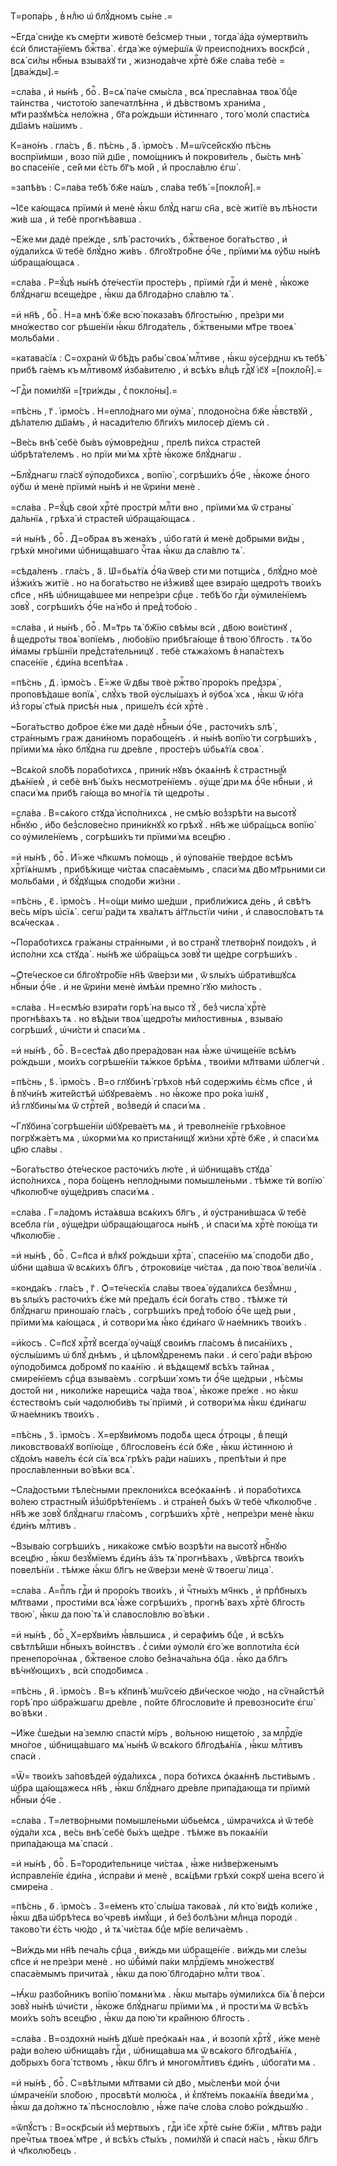 Т=ропа́рь , в̾ нлⷣю ѡ҆ блꙋ́дномъ сы́не .=

~Е҆гда̀ сни́де къ сме́рти животѐ без̾сме́р тныи , тогда̀ а҆́да ᲂу҆мертви́лъ є҆сѝ блиста́нїемъ бжⷭ҇тва̀ . є҆гда̀ же ᲂу҆ме́ршїѧ ѿ преиспо́днихъ воскр҃сѝ , всѧ̀ си́лы нбⷭ҇ныѧ взыва́хꙋ ти , жизнода́вче хрⷭ҇тѐ бж҃е сла́ва тебѐ =[два́жды].=

=сла́ва , и҆ ны́нѣ , боⷢ҇ . В=сѧ̀ па́че смы́сла , всѧ̀ пресла́внаѧ твоѧ̀ бцⷣе та́инства , чистото́ю запечатлѣ́нна , и҆ дѣ́вствомъ храни́ма , мт҃и разꙋмѣ́сѧ нело́жна , бг҃а ро́ждьши и҆́стиннаго , того̀ молѝ спасти́сѧ дш҃а́мъ на́шимъ .

К=ано́нъ . гла́съ , в҃ . пѣ́снь , а҃ . і҆рмо́съ . М=ѡѷсе́йскꙋю пѣ́снь воспрїи́мши , возо пі́й дш҃е , помо́щникъ и҆҆ покрови́тель , бы́сть мнѣ̀ во спасе́нїе , се́й ми є҆́сть бг҃ъ мо́й , и҆҆ просла́влю є҆гѡ̀ .

=запѣ́въ : С=ла́ва тебѣ̀ бж҃е на́шъ , сла́ва тебѣ̀ =[покло́н̾].=

~І҆с҃е ка́ющасѧ прїимѝ и҆ менѐ ꙗ҆́кѡ блꙋ́д нагѡ сн҃а , всѐ житїѐ въ лѣ́ности жи́в ша , и҆ тебѐ прогнѣ́вавша .

~Е҆́же ми дадѐ пре́жде , ѕлѣ̀ расточи́хъ , бжⷭ҇твеное бога́тьство , и҆ ᲂу҆дали́хсѧ ѿ тебѐ блꙋ́дно жи́въ . бл҃гоꙋтро́бне ѻ҆́ч҃е , прїими́ мѧ ᲂу҆́бѡ ны́нѣ ѡ҆браща́ющасѧ .

=сла́ва . Р=ꙋ́цѣ ны́нѣ ѻ҆те́честїи просте́ръ , прїимѝ гдⷭ҇и и҆ менѐ , ꙗ҆́коже блꙋ́днагѡ всеще́дре , ꙗ҆́кѡ да бл҃года́рно сла́влю тѧ̀ .

=и҆ нн҃ѣ , боⷢ҇ . Н=а мнѣ̀ бж҃е всю̀ показа́въ бл҃госты́ню , пре́зри ми мно́жество сог рѣше́нїи ꙗ҆́кѡ бл҃года́тель , бжⷭ҇твеными мт҃ре твоеѧ̀ мольба́ми .

=катава́сїѧ : С=охранѝ ѿ бѣ́дъ рабы̀ своѧ̀ млⷭ҇тиве , ꙗ҆́кѡ ᲂу҆се́рднѡ къ тебѣ̀ прибѣ га́емъ къ млⷭ҇тивомꙋ и҆зба́вителю , и҆ всѣ́хъ влⷣцѣ гдⷭ҇ꙋ і҆с҃ꙋ =[покло́н̾].=

~Гдⷭ҇и поми́лꙋй =[три́жды , с̾ покло́ны].=

=пѣ́снь , г҃ . і҆рмо́съ . Н=епло́днаго ми ᲂу҆ма̀ , плодоно́сна бж҃е ꙗ҆́вствꙋй , дѣ́лателю дш҃а́мъ , и҆҆ насади́телю бл҃ги́хъ милосе́р дїемъ сѝ .

~Ве́сь внѣ̀ себѐ бы́въ ᲂу҆мовре́днѡ , прелѣ пи́хсѧ страсте́й ѡ҆брѣта́телемъ . но прїи ми́ мѧ хрⷭ҇тѐ ꙗ҆́коже блꙋ́днагѡ .

~Блꙋ́днагѡ гла́сꙋ ᲂу҆подо́бихсѧ , вопїю̀ , согрѣши́хъ ѻ҆́ч҃е , ꙗ҆́коже ѻ҆́ного ᲂу҆́бѡ и҆ менѐ прїимѝ ны́нѣ и҆ не ѿри́ни менѐ .

=сла́ва . Р=ꙋ́цѣ своѝ хрⷭ҇тѐ прострѝ млⷭ҇ти вно , прїими́ мѧ ѿ страны̀ да́льнїѧ , грѣха̀ и҆ страсте́й ѡ҆браща́ющасѧ .

=и҆ ны́нѣ , боⷢ҇ . Д=о́браѧ въ жена́хъ , ѡ҆бо гатѝ и҆ менѐ до́брыми ви́ды , грѣхѝ мно́гими ѡ҆бнища́вшаго чⷭ҇таѧ ꙗ҆́кѡ да сла́влю тѧ̀ .

=сѣда́ленъ . гла́съ , а҃ . Ѡ҆=бьѧ́тїѧ ѻ҆́ч҃а ѿве́р сти ми потщи́сѧ , блꙋ́дно моѐ и҆з̾жи́хъ житїѐ . но на бога́тьство не и҆з̾живꙋ́ щее взира́ю щедро́тъ твои́хъ сп҃се , нн҃ѣ ѡ҆бнища́вшее ми непре́зри срⷣце . тебѣ́ бо гдⷭ҇и ᲂу҆миле́нїемъ зовꙋ̀ , согрѣши́хъ ѻ҆́ч҃е на́ нб҃о и҆ пред̾ тобо́ю .

=сла́ва , и҆ ны́нѣ , боⷢ҇ . М=т҃рь тѧ̀ бж҃їю свѣ́мы всѝ , дв҃ою вои́стинꙋ , в̾ щедро́ты твоѧ̀ вопїе́мъ , любо́вїю прибѣга́юще в̾ твою̀ бл҃гость . тѧ́ бо и҆́мамы грѣ́шнїи пред̾ста́тельницꙋ . тебѐ стѧжа́хомъ в̾ напа́стехъ спасе́нїе , є҆ди́на всепѣ́таѧ .

=пѣ́снь , д҃ . і҆рмо́съ . Е҆́=же ѿ дв҃ы твоѐ ржⷭ҇тво̀ проро́къ пред̾зрѧ̀ , проповѣ́даше вопїѧ̀ , слꙋ́хъ тво́й ᲂу҆слы́шахъ и҆҆ ᲂу҆боѧ́ хсѧ , ꙗ҆́кѡ ѿ ю҆́га и҆з̾ горы̀ ст҃ы́ѧ присѣ́н ныѧ , прише́лъ є҆сѝ хрⷭ҇тѐ .

~Бога́тьство до́брое є҆́же ми дадѐ нбⷭ҇ныи ѻ҆́ч҃е , расточи́хъ ѕлѣ̀ , стра́ннымъ граж дани́номъ порабоще́нъ . и҆ ны́нѣ вопїю́ ти согрѣши́хъ , прїими́ мѧ ꙗ҆́ко блꙋ́дна гѡ дре́вле , просте́ръ ѡ҆бьѧ́тїѧ своѧ̀ .

~Всѧ́кой ѕло́бѣ порабо́тихсѧ , прини́к нꙋвъ ѻ҆каѧ́ннѣ к̾ страстны́м̾ дѣѧ́нїем̾ , и҆ себѐ внѣ̀ бы́хъ несмотре́нїемъ . ᲂу҆ще́ дри мѧ ѻ҆́ч҃е нбⷭ҇ныи , и҆ спаси́ мѧ прибѣ га́юща во мно́гїѧ тѝ щедро́ты .

=сла́ва . В=сѧ́кого стꙋда̀ и҆спо́лнихсѧ , не смѣ́ю воз̾зрѣ́ти на высотꙋ̀ нбⷭ҇нꙋю , и҆́бо без̾слове́сно прини́кнꙋх̾ ко грѣхꙋ̀ . нн҃ѣ же ѡ҆бра́щьсѧ вопїю̀ со ᲂу҆миле́нїемъ , согрѣши́хъ ти прїими́ мѧ всецр҃ю .

=и҆ ны́нѣ , боⷢ҇ . И҆́=же чл҃кѡмъ по́мощь , и҆ ᲂу҆пова́нїе тве́рдое всѣ́мъ хрⷭ҇тїѧ́нѡмъ , прибѣ́жище чи́стаѧ спаса́емымъ , спаси́ мѧ дв҃о мт҃рьними си мольба́ми , и҆ бꙋ́дꙋщыѧ сподо́би жи́зни .

=пѣ́снь , є҃ . і҆рмо́съ . Н=о́щи ми́мо ше́дши , прибли́жисѧ де́нь , и҆҆ свѣ́тъ ве́сь мі́ръ ѡ҆сїѧ̀ . сегѡ̀ ра́ди тѧ хва́лѧтъ а҆́гг҃льстїи чи́ни , и҆҆ славосло́вѧтъ тѧ всѧ́ческаѧ .

~Порабо́тихсѧ гра́жаны стра́нными , и҆ во странꙋ̀ тлетво́рнꙋ поидо́хъ , и҆ и҆спо́лни хсѧ стꙋда̀ . ны́нѣ же ѡ҆бра́щьсѧ зовꙋ́ ти ще́дре согрѣши́хъ .

~Ѻ҆те́ческое си бл҃гоꙋтро́бїе нн҃ѣ ѿве́рзи ми , ѿ ѕлы́хъ ѡ҆брати́вшꙋсѧ нбⷭ҇ныи ѻ҆́ч҃е . и҆ не ѿри́ни менѐ и҆мѣ́ѧи премно́ гꙋю ми́лость .

=сла́ва . Н=есмѣ́ю взира́ти горѣ̀ на высо тꙋ̀ , без̾ числа̀ хрⷭ҇тѐ прогнѣ́вахъ тѧ . но вѣ́дыи твоѧ̀ щедро́ты ми́лостивныѧ , взыва́ю согрѣши́х̾ , ѡ҆чи́сти и҆ спаси́ мѧ .

=и҆ ны́нѣ , боⷢ҇ . В=сест҃а́ѧ дв҃о прера́дован наѧ ꙗ҆́же ѡ҆чище́нїе всѣ́мъ ро́ждьши , мои́хъ согрѣше́нїи тѧ́жкое брѣ́мѧ , твои́ми мл҃твами ѡ҆блегчѝ .

=пѣ́снь , ѕ҃ . і҆рмо́съ . В=о глꙋбинѣ̀ грѣхо́в нѣй содержи́мь є҆́смь сп҃се , и҆҆ в̾ пꙋчи́нѣ жите́йстѣй ѡ҆бꙋрева́емъ . но ꙗ҆́коже про ро́ка і҆ѡ́нꙋ , и҆з̾ глꙋбины́ мѧ ѿ стрⷭ҇те́й , воз̾ведѝ и҆҆ спаси́ мѧ .

~Глꙋбина̀ согрѣше́нїи ѡ҆бꙋрева́етъ мѧ , и҆ треволне́нїе грѣхо́вное погрꙋжа́етъ мѧ , ѡ҆корми́ мѧ ко приста́нищꙋ жи́зни хрⷭ҇тѐ бж҃е , и҆ спаси́ мѧ цр҃ю сла́вы .

~Бога́тьство ѻ҆те́ческое расточи́хъ лю́те , и҆ ѡ҆бнища́въ стꙋда̀ и҆спо́лнихсѧ , пора бо́щенъ непло́дными помышле́ньми . тѣ́мже тѝ вопїю̀ чл҃колю́бче ᲂу҆ще́дривъ спаси́ мѧ .

=сла́ва . Г=ла́домъ и҆ста́ѧвша всѧ́кихъ бл҃гъ , и҆ ᲂу҆страни́вшасѧ ѿ тебѐ всебла гі́и , ᲂу҆ще́дри ѡ҆браща́ющагосѧ ны́нѣ , и҆ спаси́ мѧ хрⷭ҇тѐ пою́ща ти чл҃колю́бїе .

=и҆ ны́нѣ , боⷢ҇ . С=п҃са и҆ влⷣкꙋ ро́ждьши хрⷭ҇та̀ , спасе́нїю мѧ̀ сподо́би дв҃о , ѡ҆бни ща́вша ѿ всѧ́кихъ бл҃гъ , ѻ҆трокови́це чи́стаѧ , да пою̀ твоѧ̀ вели́чїѧ .

=конда́къ . гла́съ , г҃ . Ѻ҆=те́ческїѧ сла́вы твоеѧ̀ ᲂу҆дали́хсѧ безꙋ́мнѡ , въ ѕлы́хъ расточи́хъ є҆́же мѝ пре́далъ є҆сѝ бога́ть ство . тѣ́мже тѝ блꙋ́днагѡ приноша́ю гла́съ , согрѣши́хъ пред̾ тобо́ю ѻ҆́ч҃е ще́д рыи , прїими́ мѧ ка́ющасѧ , и҆ сотвори́ мѧ ꙗ҆́ко є҆ди́наго ѿ нае́мникъ твои́хъ .

=и҆́косъ . С=п҃сꙋ хрⷭ҇тꙋ̀ всегда̀ ᲂу҆ча́щꙋ свои́мъ гла́сомъ в̾ писа́нїихъ , ᲂу҆слы́шимъ ѡ҆ блꙋ́ днѣмъ , и҆ цѣломꙋ́дренемъ па́ки . и҆ сего̀ ра́ди вѣ́рою ᲂу҆подо́бимсѧ до́бромꙋ по каѧ́нїю . и҆ вѣ́дѧщемꙋ всѣ́хъ та́йнаѧ , смире́нїемъ срⷣца взыва́емъ . согрѣши́ хомъ ти ѻ҆́ч҃е ще́дрыи , нѣ́смы досто́й ни , николи́же нарещи́сѧ ча́да твоѧ̀ , ꙗ҆́коже пре́же . но ꙗ҆́кѡ є҆стество́мъ сы́и чадолюби́въ ты̀ прїимѝ , и҆ сотвори́ мѧ ꙗ҆́кѡ є҆ди́нагѡ ѿ нае́мникъ твои́хъ .

=пѣ́снь , з҃ . і҆рмо́съ . Х=ерꙋви́момъ подо́бѧ щесѧ ѻ҆́троцы , в̾ пещѝ ликовствова́хꙋ вопїю́ще , бл҃гослове́нъ є҆сѝ бж҃е , ꙗ҆́кѡ и҆́стинною и҆҆ сꙋдо́мъ наве́лъ є҆сѝ сїѧ̀ всѧ̀ грѣ́хъ ра́ди на́шихъ , препѣ́тыи и҆҆ пре просла́вленныи во́ вѣки всѧ̀ .

~Сла́достьми тѣле́сными преклони́хсѧ всеѻ҆каѧ́ннѣ . и҆ порабо́тихсѧ во́лею страстны́м̾ и҆з̾ѡ҆брѣ́тенїемъ . и҆ стра́нен̾ бы́хъ ѿ тебѐ чл҃колю́бче . нн҃ѣ же зовꙋ̀ блꙋ́днагѡ гла́сомъ , согрѣши́хъ хрⷭ҇тѐ , непре́зри менѐ ꙗ҆́кѡ є҆ди́нъ млⷭ҇тивъ .

~Взыва́ю согрѣши́хъ , ника́коже смѣ́ю возрѣ́ти на высотꙋ̀ нбⷭ҇нꙋю всецр҃ю , ꙗ҆́кѡ безꙋ́мїемъ є҆ди́нъ а҆́зъ тѧ̀ прогнѣ́вахъ , ѿвѣ́ргсѧ твои́хъ повелѣ́нїи . тѣ́мже ꙗ҆́кѡ бл҃гъ не ѿве́рзи менѐ ѿ твоегѡ̀ лица̀ .

=сла́ва . А҆=пⷭ҇лъ гдⷭ҇и и҆ проро́къ твои́хъ , и҆ чⷭ҇тны́хъ мч҃нкъ , и҆ прпⷣбныхъ мл҃твами , прости́ми всѧ̀ ꙗ҆́же согрѣши́хъ , прогнѣ́ вахъ хрⷭ҇тѐ бл҃гость твою̀ , ꙗ҆́кѡ да пою̀ тѧ̀ и҆ славосло́влю во́ вѣки .

=и҆ ны́нѣ , боⷢ҇ . Х=ерꙋви́мъ ꙗ҆́вльшисѧ , и҆ серафи́мъ бцⷣе , и҆ всѣ́хъ свѣтлѣ́йши нбⷭ҇ныхъ во́инствъ . с̾ си́ми ᲂу҆молѝ є҆го́ же воплоти́ла є҆сѝ пренепоро́чнаѧ , бжⷭ҇твеное сло́во без̾нача́льна ѻ҆ц҃а . ꙗ҆́ко да бл҃гъ вѣ́чнꙋющихъ , всѝ сподо́бимсѧ .

=пѣ́снь , и҃ . і҆рмо́съ . В=ъ кꙋпинѣ̀ мѡѷсе́ю дв҃и́ческое чю́до , на сѷна́йстѣй горѣ̀ про ѡ҆бра́жшагѡ дре́вле , по́йте бл҃гослови́те и҆҆ превозноси́те є҆гѡ̀ во́ вѣки .

~И҆́же с̾ше́дыи на́ землю спастѝ мі́ръ , во́льною нището́ю , за млрⷭ҇дїе мно́гое , ѡ҆бнища́вшаго мѧ̀ ны́нѣ ѿ всѧ́кого бл҃годѣѧ́нїѧ , ꙗ҆́кѡ млⷭ҇тивъ спасѝ .

=Ѿ= твои́хъ за́повѣдей ᲂу҆да́лихсѧ , пора бо́тихсѧ ѻ҆каѧ́ннѣ льсти́вымъ . ѡ҆бра ща́ющажесѧ нн҃ѣ , ꙗ҆́кѡ блꙋ́днаго дре́вле припа́дающа ти прїимѝ нбⷭ҇ныи ѻ҆́ч҃е .

=сла́ва . Т=летво́рными помышле́ньми ѡ҆бье́мсѧ , ѡ҆мрачи́хсѧ и҆ ѿ тебѐ ᲂу҆да́ли хсѧ , ве́сь внѣ̀ себѐ бы́хъ ще́дре . тѣ́мже въ покаѧ́нїи припа́дающа мѧ̀ спасѝ .

=и҆ ны́нѣ , боⷢ҇ . Б=г҃ороди́тельнице чи́стаѧ , ꙗ҆́же низ̾ве́рженымъ и҆справле́нїе є҆ди́на , и҆спра́ви и҆ менѐ , всѧ́цѣми грѣхѝ сокрꙋ ше́на всего̀ и҆ смире́на .

=пѣ́снь , ѳ҃ . і҆рмо́съ . З=е́менъ кто̀ слы́ша такова́ѧ , лѝ кто̀ ви́дѣ коли́же , ꙗ҆́кѡ дв҃а ѡ҆брѣ́тесѧ во́ чревѣ и҆мꙋ́щи , и҆҆ без̾ болѣ́зни млⷣнца породѝ . таково́ ти є҆́сть чю́до , и҆҆ тѧ̀ чи́стаѧ бцⷣе мр҃і́е велича́емъ .

~Ви́ждь ми нн҃ѣ печа́ль срⷣца , ви́ждь ми ѡ҆браще́нїе . ви́ждь ми сле́зы сп҃се и҆ не пре́зри менѐ . но ѡ҆б̾и҆мѝ па́ки млрⷭ҇дїемъ мно́жествꙋ спаса́емымъ причита́ѧ , ꙗ҆́кѡ да пою̀ бл҃года́рно млⷭ҇ти твоѧ̀ .

~Ꙗ҆́кѡ разбо́йникъ вопїю̀ помѧни́ мѧ . ꙗ҆́кѡ мыта́рь ᲂу҆мили́хсѧ бїѧ̀ в̾ пе́рси зовꙋ̀ ны́нѣ ѡ҆чи́сти , ꙗ҆́коже блꙋ́днагѡ прїими́ мѧ , и҆ прости́ мѧ ѿ всѣ́хъ мои́хъ ѕо́лъ всецр҃ю , ꙗ҆́кѡ да пою́ ти кра́йнюю бл҃гость .

=сла́ва . В=оздохнѝ ны́нѣ дꙋшѐ преѻ҆каѧ́н наѧ , и҆ возопѝ хрⷭ҇тꙋ̀ , и҆́же менѐ ра́ди во́лею ѡ҆бнища́въ гдⷭ҇и , ѡ҆бнища́вша мѧ ѿ всѧ́кого бл҃годѣѧ́нїѧ , до́брыхъ бога́ тствомъ , ꙗ҆́кѡ бл҃гъ и҆ многомлⷭ҇тивъ є҆ди́нъ , ѡ҆бога́ти мѧ .

=и҆ ны́нѣ , боⷢ҇ . С=вѣ́тлыми мл҃твами сѝ дв҃о , мы́сленѣи моѝ ѻ҆́чи ѡ҆мраче́нїи ѕло́бою , просвѣтѝ молю́сѧ , и҆ к̾пꙋте́мъ покаѧ́нїѧ в̾веди́ мѧ , ꙗ҆́кѡ да до́лжно тѧ̀ пѣсносло́влю , ꙗ҆́же па́че сло́ва сло́во ро́ждьшꙋю .

=ѿпꙋ́стъ : В=оскр҃сы́и и҆з̾ ме́ртвыхъ , гдⷭ҇и і҆с҃е хрⷭ҇тѐ сы́не бж҃їи , мл҃твъ ра́ди пречⷭ҇тыѧ твоеѧ̀ мт҃ре , и҆ всѣ́хъ ст҃ы́хъ , поми́лꙋй и҆ спасѝ на́съ , ꙗ҆́кѡ бл҃гъ и҆ чл҃колю́бецъ .

